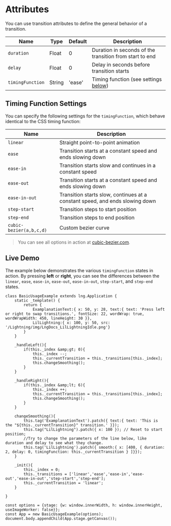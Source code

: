 # Attributes


You can use transition attributes to define the general behavior of a transition.

| Name | Type | Default | Description |
|---|---|---|---|
| `duration` | Float | 0 | Duration in seconds of the transition from start to end |
| `delay` | Float | 0 | Delay in seconds before transition starts |
| `timingFunction` | String | 'ease' | Timing function (see settings [below](#Timing-Function-Settings)) |


## Timing Function Settings


You can specify the following settings for the `timingFunction`, which behave identical to the CSS timing function:

| Name | Description |
|---|---|
| `linear` | Straight point-to-point animation |
| `ease` | Transition starts at a constant speed and ends slowing down |
| `ease-in` | Transition starts slow and continues in a constant speed |
| `ease-out` | Transition starts at a constant speed and ends slowing down |
| `ease-in-out` | Transition starts slow, continues at a constant speed, and ends slowing down |
| `step-start` | Transition steps to start position |
| `step-end` | Transition steps to end position |
| `cubic-bezier(a,b,c,d)` | Custom bezier curve |


> You can see all options in action at [cubic-bezier.com](http://cubic-bezier.com/).

## Live Demo


The example below demonstrates the various `timingFunction` states in action. By pressing **left** or **right**, you can see the differences between the `linear`, `ease`, `ease-in`, `ease-out`, `ease-in-out`, `step-start`, and `step-end` states.


```
class BasicUsageExample extends lng.Application {
    static _template() {
        return {
            ExamplanationText:{ x: 50, y: 28, text:{ text: 'Press left or right to swap transitions.', fontSize: 22, wordWrap: true, wordWrapWidth: 450, lineHeight: 30 }},
            LilLightning:{ x: 100, y: 50, src: '/Lightning/img/LngDocs_LilLightningIdle.png'}
        }
    }
    
    _handleLeft(){
        if(this._index &amp;gt; 0){
            this._index --;
            this._currentTransition = this._transitions[this._index];
            this.changeSmoothing();
        }
    }
    
    _handleRight(){
        if(this._index &amp;lt; 6){
            this._index ++;
            this._currentTransition = this._transitions[this._index];
            this.changeSmoothing();
        }
    }
    
    changeSmoothing(){
        this.tag('ExamplanationText').patch({ text:{ text: 'This is the "${this._currentTransition}" transition.' }});
        this.tag("LilLightning").patch({ x: 100 }); // Reset to start position;
        //Try to change the parameters of the line below, like duration and delay to see what they change.
        this.tag('LilLightning').patch({ smooth:{ x: [400, { duration: 2, delay: 0, timingFunction: this._currentTransition } ]}});
    }
    
    _init(){
        this._index = 0;
        this._transitions = ['linear','ease','ease-in','ease-out','ease-in-out','step-start','step-end'];
        this._currentTransition = 'linear';
    }
    
}

const options = {stage: {w: window.innerWidth, h: window.innerHeight, useImageWorker: false}};
const App = new BasicUsageExample(options);
document.body.appendChild(App.stage.getCanvas());
```
